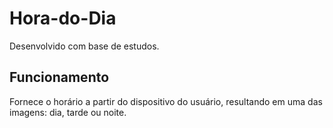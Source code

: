 # Hora-do-Dia
 
Desenvolvido com base de estudos.

## Funcionamento

Fornece o horário a partir do dispositivo do usuário, resultando em uma das imagens:
dia, tarde ou noite.
